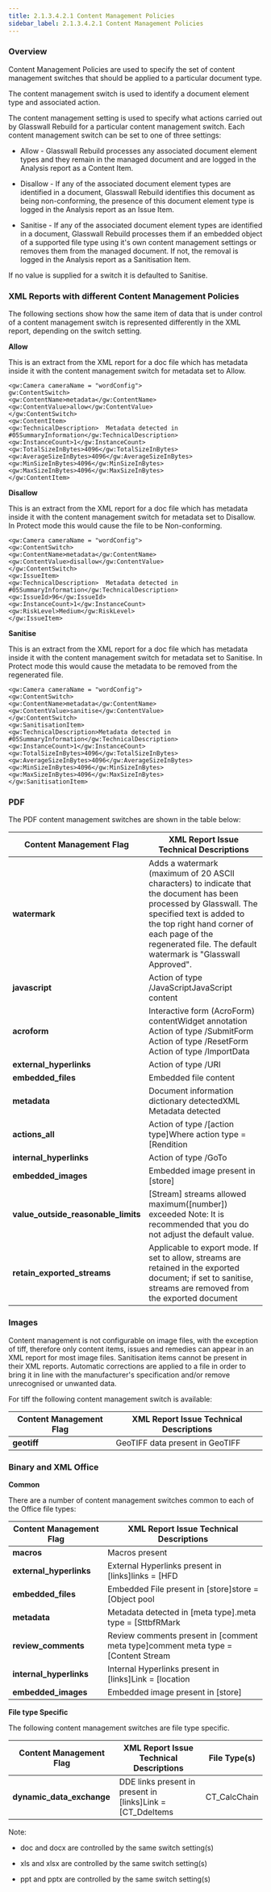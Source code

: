 ```yaml
---
title: 2.1.3.4.2.1 Content Management Policies
sidebar_label: 2.1.3.4.2.1 Content Management Policies
---
```


### Overview

Content Management Policies are used to specify the set of content management switches that should be applied to a particular document type.

The content management switch is used to identify a document element type and associated action.

The content management setting is used to specify what actions carried out by Glasswall Rebuild for a particular content management switch. Each content management switch can be set to one of three settings:

- Allow - Glasswall Rebuild processes any associated document element types and they remain in the managed document and are logged in the Analysis report as a Content Item.

- Disallow - If any of the associated document element types are identified in a document, Glasswall Rebuild identifies this document as being non-conforming, the presence of this document element type is logged in the Analysis report as an Issue Item.

- Sanitise - If any of the associated document element types are identified in a document, Glasswall Rebuild processes them if an embedded object of a supported file type using it&#39;s own content management settings or removes them from the managed document. If not, the removal is logged in the Analysis report as a Sanitisation Item.

If no value is supplied for a switch it is defaulted to Sanitise.

### XML Reports with different Content Management Policies

The following sections show how the same item of data that is under control of a content management switch is represented differently in the XML report, depending on the switch setting.

**Allow**

This is an extract from the XML report for a doc file which has metadata inside it with the content management switch for metadata set to Allow.
```
<gw:Camera cameraName = "wordConfig">
gw:ContentSwitch>
<gw:ContentName>metadata</gw:ContentName>
<gw:ContentValue>allow</gw:ContentValue>
</gw:ContentSwitch>
<gw:ContentItem>
<gw:TechnicalDescription>  Metadata detected in #05SummaryInformation</gw:TechnicalDescription>
<gw:InstanceCount>1</gw:InstanceCount>
<gw:TotalSizeInBytes>4096</gw:TotalSizeInBytes>
<gw:AverageSizeInBytes>4096</gw:AverageSizeInBytes>
<gw:MinSizeInBytes>4096</gw:MinSizeInBytes>
<gw:MaxSizeInBytes>4096</gw:MaxSizeInBytes>
</gw:ContentItem>
```
**Disallow**

This is an extract from the XML report for a doc file which has metadata inside it with the content management switch for metadata set to Disallow.  In Protect mode this would cause the file to be Non-conforming.
```
<gw:Camera cameraName = "wordConfig">
<gw:ContentSwitch>
<gw:ContentName>metadata</gw:ContentName>
<gw:ContentValue>disallow</gw:ContentValue>
</gw:ContentSwitch>
<gw:IssueItem>
<gw:TechnicalDescription>  Metadata detected in  #05SummaryInformation</gw:TechnicalDescription>
<gw:IssueId>96</gw:IssueId>
<gw:InstanceCount>1</gw:InstanceCount>
<gw:RiskLevel>Medium</gw:RiskLevel>
</gw:IssueItem>
```
**Sanitise**

This is an extract from the XML report for a doc file which has metadata inside it with the content management switch for metadata set to Sanitise.  In Protect mode this would cause the metadata to be removed from the regenerated file.
```
<gw:Camera cameraName = "wordConfig">
<gw:ContentSwitch>
<gw:ContentName>metadata</gw:ContentName>
<gw:ContentValue>sanitise</gw:ContentValue>
</gw:ContentSwitch>
<gw:SanitisationItem>
<gw:TechnicalDescription>Metadata detected in  #05SummaryInformation</gw:TechnicalDescription>
<gw:InstanceCount>1</gw:InstanceCount>
<gw:TotalSizeInBytes>4096</gw:TotalSizeInBytes>
<gw:AverageSizeInBytes>4096</gw:AverageSizeInBytes>
<gw:MinSizeInBytes>4096</gw:MinSizeInBytes>
<gw:MaxSizeInBytes>4096</gw:MaxSizeInBytes>
</gw:SanitisationItem>
```
### PDF

The PDF content management switches are shown in the table below:

| **Content Management Flag** | **XML Report Issue Technical Descriptions** |
| --- | --- |
| **watermark** | Adds a watermark (maximum of 20 ASCII characters) to indicate that the document has been processed by Glasswall. The specified text is added to the top right hand corner of each page of the regenerated file. The default watermark is &quot;Glasswall Approved&quot;. |
| **javascript** | Action of type /JavaScriptJavaScript content  |
| **acroform** | Interactive form (AcroForm) contentWidget annotation Action of type /SubmitForm Action of type /ResetForm Action of type /ImportData  |
| **external\_hyperlinks** | Action of type /URI |
| **embedded\_files** | Embedded file content |
| **metadata** | Document information dictionary detectedXML Metadata detected  |
| **actions\_all** | Action of type /[action type]Where action type =[Rendition|Sound|        Movie|Hide|SetOCGState|            GoTo3DView |
| **internal\_hyperlinks** | Action of type /GoTo |
| **embedded\_images** | Embedded image present in [store] |
| **value\_outside\_reasonable\_limits** | [Stream] streams allowed maximum([number]) exceeded   	        Note: It is recommended that you do not adjust the default value. |
| **retain\_exported\_streams** | Applicable to export mode. If set to allow, streams are retained in the exported document; if set to sanitise, streams are removed from the exported document |

### Images

Content management is not configurable on image files, with the exception of tiff, therefore only content items, issues and remedies can appear in an XML report for most image files. Sanitisation items cannot be present in their XML reports. Automatic corrections are applied to a file in order to bring it in line with the manufacturer&#39;s specification and/or remove unrecognised or unwanted data.

For tiff the following content management switch is available:

| **Content Management Flag** | **XML Report Issue Technical Descriptions** |
| --- | --- |
| **geotiff** | GeoTIFF data present in GeoTIFF |

### Binary and XML Office

**Common**

There are a number of content management switches common to each of the Office file types:

| **Content Management Flag** | **XML Report Issue Technical Descriptions** |
| --- | --- |
| **macros** | Macros present |
| **external\_hyperlinks** | External Hyperlinks present in [links]links  = [HFD|VtHyperlinks|\*] |
| **embedded\_files** | Embedded File present in [store]store = [Object pool|Data Stream|\*] |
| **metadata**   | Metadata detected in [meta type].meta type = [SttbfRMark|Document Summary Stream|Summary Information Stream|\*] |
| **review\_comments** | Review comments present in [comment meta type]comment meta type = [Content Stream|GrpXstAtnOwners|CommentTree|aATRDPre10|Comment10TextAtom|TxO|\*] |
| **internal\_hyperlinks** | Internal Hyperlinks present in [links]Link = [location | CT\_Hyperlink | \*] |
| **embedded\_images** | Embedded image present in [store] |

**File type Specific**

The following content management switches are file type specific.

| **Content Management Flag** | **XML Report Issue Technical Descriptions** | **File Type(s)** |
| --- | --- | --- |
| **dynamic\_data\_exchange** | DDE links present in present in [links]Link = [CT\_DdeItems|CT\_CalcChain|CT\_Cell| SupBook|\*] | Excel Binary, Excel XML, Word Binary and Word XML |


Note:

- doc and docx are controlled by the same switch setting(s)

- xls and  xlsx are controlled by the same switch setting(s)

- ppt and pptx are controlled by the same switch setting(s)